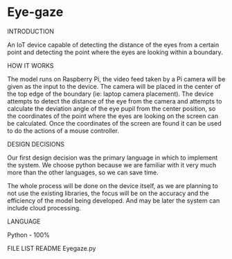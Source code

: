 # Eye-gaze
INTRODUCTION

An IoT device capable of detecting the distance of the eyes from a certain point and detecting the point where the eyes are looking within a boundary. 

HOW IT WORKS

The model runs on Raspberry Pi, the video feed taken by a Pi camera will be given as the input to the device. The camera will be placed in the center of the top edge of the boundary (ie: laptop camera placement). The device attempts to detect the distance of the eye from the camera and attempts to calculate the deviation angle of the eye pupil from the center position, so the coordinates of the point where the eyes are looking on the screen can be calculated. Once the coordinates of the screen are found it can be used to do the actions of a mouse controller. 

DESIGN DECISIONS

Our first design decision was the primary language in which to implement the system. We choose python because we are familiar with it very much more than the other languages, so we can save time. 

The whole process will be done on the device itself, as we are planning to not use the existing libraries, the focus will be on the accuracy and the efficiency of the model being developed. And may be later the system can include cloud processing.

LANGUAGE

Python - 100%

FILE LIST
README
Eyegaze.py
